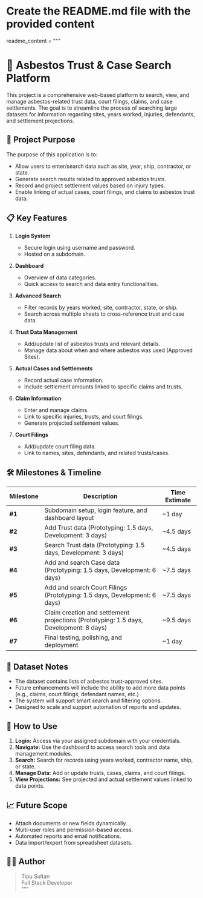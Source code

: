 # Create the README.md file with the provided content
readme_content = """
# 🧾 Asbestos Trust & Case Search Platform

This project is a comprehensive web-based platform to search, view, and manage asbestos-related trust data, court filings, claims, and case settlements. The goal is to streamline the process of searching large datasets for information regarding sites, years worked, injuries, defendants, and settlement projections.

## 🚀 Project Purpose

The purpose of this application is to:
- Allow users to enter/search data such as site, year, ship, contractor, or state.
- Generate search results related to approved asbestos trusts.
- Record and project settlement values based on injury types.
- Enable linking of actual cases, court filings, and claims to asbestos trust data.

## 📋 Key Features

1. **Login System**
   - Secure login using username and password.
   - Hosted on a subdomain.

2. **Dashboard**
   - Overview of data categories.
   - Quick access to search and data entry functionalities.

3. **Advanced Search**
   - Filter records by years worked, site, contractor, state, or ship.
   - Search across multiple sheets to cross-reference trust and case data.

4. **Trust Data Management**
   - Add/update list of asbestos trusts and relevant details.
   - Manage data about when and where asbestos was used (Approved Sites).

5. **Actual Cases and Settlements**
   - Record actual case information.
   - Include settlement amounts linked to specific claims and trusts.

6. **Claim Information**
   - Enter and manage claims.
   - Link to specific injuries, trusts, and court filings.
   - Generate projected settlement values.

7. **Court Filings**
   - Add/update court filing data.
   - Link to names, sites, defendants, and related trusts/cases.

## 🛠️ Milestones & Timeline

| Milestone | Description | Time Estimate |
|----------|-------------|----------------|
| **#1** | Subdomain setup, login feature, and dashboard layout | ~1 day |
| **#2** | Add Trust data (Prototyping: 1.5 days, Development: 3 days) | ~4.5 days |
| **#3** | Search Trust data (Prototyping: 1.5 days, Development: 3 days) | ~4.5 days |
| **#4** | Add and search Case data (Prototyping: 1.5 days, Development: 6 days) | ~7.5 days |
| **#5** | Add and search Court Filings (Prototyping: 1.5 days, Development: 6 days) | ~7.5 days |
| **#6** | Claim creation and settlement projections (Prototyping: 1.5 days, Development: 8 days) | ~9.5 days |
| **#7** | Final testing, polishing, and deployment | ~1 day |

## 📂 Dataset Notes

- The dataset contains lists of asbestos trust-approved sites.
- Future enhancements will include the ability to add more data points (e.g., claims, court filings, defendant names, etc.)
- The system will support smart search and filtering options.
- Designed to scale and support automation of reports and updates.

## 📌 How to Use

1. **Login:** Access via your assigned subdomain with your credentials.
2. **Navigate:** Use the dashboard to access search tools and data management modules.
3. **Search:** Search for records using years worked, contractor name, ship, or state.
4. **Manage Data:** Add or update trusts, cases, claims, and court filings.
5. **View Projections:** See projected and actual settlement values linked to data points.

## 📈 Future Scope

- Attach documents or new fields dynamically.
- Multi-user roles and permission-based access.
- Automated reports and email notifications.
- Data import/export from spreadsheet datasets.

## 🧑‍💻 Author

> Tipu Sultan  
> Full Stack Developer  
"""

